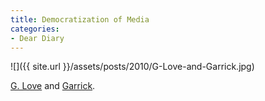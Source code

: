 ```yaml
---
title: Democratization of Media
categories:
- Dear Diary
---
```


![]({{ site.url }}/assets/posts/2010/G-Love-and-Garrick.jpg)
  



[G. Love](http://www.philadelphonic.com/) and [Garrick](http://garrickvanburen.com/).
